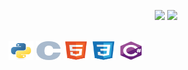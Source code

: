 
<p align="center">
  <img height="180em" src="https://github-readme-stats.vercel.app/api?username=gui100O&show_icons=true&hide_border=true&bg_color=00000000&title_color=f#add8e6&icon_color=ff1a1a&text_color=ffffff" />
  <img height="160em" src="https://github-readme-stats.vercel.app/api/top-langs/?username=gui100O&layout=compact&hide_border=true&bg_color=00000000&title_color=#add8e6&text_color=ffffff" />
</p>


<div style="display: inline_block"><br>

  <img align="center"  height="30" width="40" src="https://raw.githubusercontent.com/devicons/devicon/master/icons/python/python-original.svg">
  <img align="center"  height="30" width="40" src="https://raw.githubusercontent.com/devicons/devicon/master/icons/c/c-original.svg">      
  <img align="center"  height="30" width="40" src="https://raw.githubusercontent.com/devicons/devicon/master/icons/html5/html5-original.svg">
  <img align="center"  height="30" width="40" src="https://raw.githubusercontent.com/devicons/devicon/master/icons/css3/css3-original.svg">
  <img align="center"  height="30" width="40" src="https://raw.githubusercontent.com/devicons/devicon/master/icons/csharp/csharp-original.svg">
</div>
